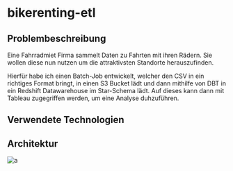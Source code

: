 # bikerenting-etl

## Problembeschreibung

Eine Fahrradmiet Firma sammelt Daten zu Fahrten mit ihren Rädern. Sie wollen diese nun nutzen um die attraktivsten Standorte herauszufinden.

Hierfür habe ich einen Batch-Job entwickelt, welcher den CSV in ein richtiges Format bringt, in einen S3 Bucket lädt und dann mithilfe von DBT in ein Redshift Datawarehouse im Star-Schema lädt. Auf dieses kann dann mit Tableau zugegriffen werden, um eine Analyse duhzuführen.

## Verwendete Technologien




## Architektur
![a](https://github.com/SurlaRoute14/bikerenting-etl/blob/main/bilder/ARCHITEKTUR-2.png)
